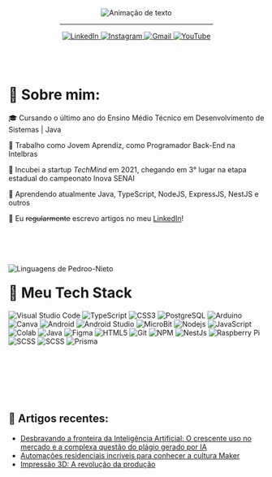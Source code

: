 <div align="center">
  <img alt="Animação de texto" src="https://readme-typing-svg.demolab.com/?lines=Olá,%20sou%20Pedro%20Nieto%20👋;Back-End%20Dev%20💾;;Mobile%20Dev%20|%20Java%20📱;UX/UI%20Designer%20👤;Técnico%20em%20DS;Entusiasta%20por%20estudos%20e%20tecnologia&font=Noto%20Sans&center=true&width=600&height=45&color=DDDDDD&vCenter=true&pause=1000&size=30">
  <hr width="60%">
  <a href="https://www.linkedin.com/in/pedroo-nietoo/">
    <img alt="LinkedIn" src="https://img.shields.io/badge/LinkedIn-0D1117?style=for-the-badge&logo=linkedin&logoColor=0077B5"/>
  </a>
  <a href="https://www.instagram.com/pedroo_nietoo/">
    <img alt="Instagram" src="https://img.shields.io/badge/Instagram-0D1117?style=for-the-badge&logo=instagram&logoColor=E4405F"/>
  </a>
  <a href="mailto:pedronieto.2005@gmail.com">
    <img alt="Gmail" src="https://img.shields.io/badge/Gmail-0D1117?style=for-the-badge&logo=gmail&logoColor=D14836"/>
  </a>
  <a href="https://www.youtube.com/@Pedroo-Nietoo">
    <img alt="YouTube" src="https://img.shields.io/badge/YouTube-0D1117?style=for-the-badge&logo=youtube&logoColor=FF0000"/>
  </a>
</div>

<br>
<br>
<br>

<h1>🌌 Sobre mim:</h1> 
<p>🎓 Cursando o último ano do Ensino Médio Técnico em Desenvolvimento de Sistemas | Java</p>
<p>💼 Trabalho como Jovem Aprendiz, como Programador Back-End na Intelbras</p>
<p>🥉 Incubei a startup <i>TechMind</i> em 2021, chegando em 3° lugar na etapa estadual do campeonato Inova SENAI</p>
<p>🧠 Aprendendo atualmente Java, TypeScript, NodeJS, ExpressJS, NestJS e outros</p>
<p>📝 Eu <del>regularmente</del> escrevo artigos no meu <a href="https://www.linkedin.com/in/pedroo-nietoo/">LinkedIn</a>!</p>

<br>
<br>
<br>
<br>

<img src="https://github-readme-stats.vercel.app/api/top-langs/?username=Pedroo-Nietoo&theme=github_dark&langs_count=10&custom_title=Minhas%20Linguagens&title_color=FFFFFF&text__color=FFFFFF&layout=compact&hide=jupyter%20notebook,portugol&exclude_repo=Portfolio-DS&card_width=290" alt="Linguagens de Pedroo-Nieto" align="left" />

<div>
<h1>🧠 Meu Tech Stack</h1>
  <img alt="Visual Studio Code" src="https://img.shields.io/badge/-Visual%20Studio%20Code-0078D4?style=flat-square&logo=visual%20studio%20code&logoColor=white" />
  <img alt="TypeScript" src="https://img.shields.io/badge/-TypeScript-007ACC?style=flat-square&logo=typescript&logoColor=white" />
  <img alt="CSS3" src="https://img.shields.io/badge/-CSS3-1572B6?style=flat-square&logo=css3&logoColor=white" />
  <img alt="PostgreSQL" src="https://img.shields.io/badge/-PostgreSQL-316192?style=flat-square&logo=postgresql&logoColor=white" />
  <img alt="Arduino" src="https://img.shields.io/badge/-Arduino-00979D?style=flat-square&logo=arduino&logoColor=white" />
  <img alt="Canva" src="https://img.shields.io/badge/-Canva-%2300C4CC?style=flat-square&logo=canva&logoColor=white" />
  <img alt="Android" src="https://img.shields.io/badge/-Android-3DDC84?style=flat-square&logo=android&logoColor=white" />
  <img alt="Android Studio" src="https://img.shields.io/badge/-Android%20Studio-3DDC84?style=flat-square&logo=android%20studio&logoColor=white" />
  <img alt="MicroBit" src="https://img.shields.io/badge/-MicroBit-07DA63?style=flat-square&logo=microbit&logoColor=white" />
  <img alt="Nodejs" src="https://img.shields.io/badge/-NodeJs-43853d?style=flat-square&logo=Node.js&logoColor=white" />
  <img alt="JavaScript" src="https://img.shields.io/badge/-JavaScript-F0DB4F?style=flat-square&logo=javascript&logoColor=white" />
  <img alt="Colab" src="https://img.shields.io/badge/-Google%20Colab-F9AB00?style=flat-square&logo=google%20colab&logoColor=white" />
  <img alt="Java" src="https://img.shields.io/badge/-Java-ED8B00?style=flat-square&logo=openjdk&logoColor=white" />
  <img alt="Figma" src="https://img.shields.io/badge/-Figma-%23F24E1E?style=flat-square&logo=figma&logoColor=white" />
  <img alt="HTML5" src="https://img.shields.io/badge/-HTML5-E34F26?style=flat-square&logo=html5&logoColor=white" />
  <img alt="Git" src="https://img.shields.io/badge/-Git-F05032?style=flat-square&logo=git&logoColor=white" />
  <img alt="NPM" src="https://img.shields.io/badge/-NPM-CB3837?style=flat-square&logo=npm&logoColor=white" />
  <img alt="NestJs" src="https://img.shields.io/badge/-NestJs-ea2845?style=flat-square&logo=nestjs&logoColor=white" />
  <img alt="Raspberry Pi" src="https://img.shields.io/badge/-Raspberry%20Pi-C51A4A?style=flat-square&logo=raspberry%20pi&logoColor=white" />
  <img alt="SCSS" src="https://img.shields.io/badge/-SCSS-hotpink?style=flat-square&logo=sass&logoColor=white" />
  <img alt="SCSS" src="https://img.shields.io/badge/-ExpressJs-303030?style=flat-square&logo=express&logoColor=white" />
  <img alt="Prisma" src="https://img.shields.io/badge/-Prisma-0B3147?style=flat-square&logo=prisma&logoColor=white" />
</div>

<br>
<br>
<br>
<br>
<br>
<br>

<h2>📰 Artigos recentes:</h2> 
<ul>
  <a href="https://www.linkedin.com/pulse/desbravando-fronteira-da-intelig%25C3%25AAncia-artificial-o-e-pedro/?trackingId=58x1wbTbQ1WA5mDSvy4vXA%3D%3D"><li>Desbravando a fronteira da Inteligência Artificial: O crescente uso no mercado e a complexa questão do plágio gerado por IA</li></a>
  <a href="https://www.linkedin.com/pulse/automa%25C3%25A7%25C3%25B5es-residenciais-incr%25C3%25ADveis-para-conhecer-maker-pedro/?trackingId=BY5wCl%2FMQaeSuQrTzpJffw%3D%3D"><li>Automações residenciais incríveis para conhecer a cultura Maker</li></a>
  <a href="https://www.linkedin.com/pulse/impress%C3%A3o-3d-revolu%C3%A7%C3%A3o-da-produ%C3%A7%C3%A3o-pedro-henrique-nieto-da-silva/"><li>Impressão 3D: A revolução da produção</li></a>
</ul>
